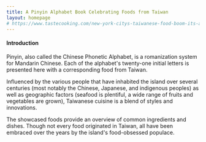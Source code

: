 ```yaml
---
title: A Pinyin Alphabet Book Celebrating Foods from Taiwan
layout: homepage
# https://www.tastecooking.com/new-york-citys-taiwanese-food-boom-its-about-damn-time/
---
```


#### Introduction

Pinyin, also called the Chinese Phonetic Alphabet, is a romanization system for Mandarin Chinese. Each of the alphabet's twenty-one initial letters is presented here with a corresponding food from Taiwan.

Influenced by the various people that have inhabited the island over several centuries (most notably the Chinese, Japanese, and indigenous peoples) as well as geographic factors (seafood is plentiful, a wide range of fruits and vegetables are grown), Taiwanese cuisine is a blend of styles and innovations.

The showcased foods provide an overview of common ingredients and dishes. Though not every food originated in Taiwan, all have been embraced over the years by the island's food-obsessed populace.

<!-- 
Taiwanese food is , when you account for its geography and climate, and its history of several waves of immigration to the island over several centuries.

- seafood is plentiful and fresh on island with 
- fruits are abundant, Taiwan grows a wide range of tropical and temperate fruits
- Taiwan produces a huge variety of vegetables, particularly the leafy green varieties

seafood abundant, produces large variety of fruits and vegetables.

- geographical location freshness and availability is key

- fresh seafood (qiu dao yu), fruits (lian wu and shizi), and vegetables (ku gua and zhu sun).
- homestyle dishes (san bei ji and rou zao fan)
- street food, snacks (gua bao )
- classics (paigu, niu rou mian)
- desserts (tangyuan, boba) -->

<!--
---

Taiwanese food is a blend of cuisines, having been shaped by the various people who have lived on the island, from aboriginal peoples to Japanese to Chinese.

The foods showcased here—from fruits, vegetables, and seafood to snacks, desserts, and homestyle dishes—provide a mere introduction.

- Representative sampling, fresh seafood (qiu dao yu), fruits (lian wu and shizi), and vegetables (ku gua and zhu sun).
- homestyle dishes (san bei ji and rou zao fan)
- street food, snacks (gua bao )
- classics (paigu, niu rou mian)
- desserts (tangyuan, boba)

- seafood is plentiful and fresh on island with 
- fruits are abundant, Taiwan grows a wide range of tropical and temperate fruits
- Taiwan produces a huge variety of vegetables, particularly the leafy green varieties

- geographical location freshness and availability is key

- indigenous peoples
- Hakka
- Fujian
- Japanese
- influences from all of Mainland Chinese

---
Fine, here’s another shot: Taiwanese food is a blend of cuisines, thanks to waves of immigration to this mountainous, leaf-shaped island over several hundred years. The people who arrived from China’s coastal Fujian province starting in the 17th century get credit for bringing everything from noodles to fish balls.

The Japanese, who colonized Taiwan from 1895 until World War II ended in 1945, left their mark with sushi, tempura, and izakaya-style fare. The end of the Chinese Civil War in 1949 brought as many as 2 million refugees (and their cooking styles) from all over the mainland—Shanghai, Sichuan, Shandong, and even some places that don’t start with “S.”

And let’s not forget the aboriginal peoples who’ve been on the island for thousands of years, mastering the use of its flora (bamboo shoots in a dozen varieties, mountain vegetables rarely seen elsewhere) and fauna (from wild boar to obscure shellfish). Taiwanese cuisine is like a dozen in one—which does not make it easy selling it to a public that often confused.

---
“Taiwanese food is a blend of flavours and innovation. Due to Taiwan’s history with a few different foreign influences that occupied the island and always enforced there traditions on the island.

There is no one short sentence to describe Taiwanese food. It’s versatile, colorful, beautiful and influenced by the rich history and geographical location of Taiwan. Taiwanese love their food, the common greeting in Taiwan is not “How are you?” instead, “Are you full yet?” (呷飽未?) is the choice of greeting.


Traditionally it has a strong base in Chinese flavours but with its geographical location freshness and availability is key. In a personal view with the history of Taiwan and political regime at times causing in balance, making the most of what you have and creating as many flavours and dishes as possible is also important. Restaurants called “quick fry or hot fry”(快炒/熱炒), where most dishes are only a few US dollars and you share all the flavours and dishes “family style”. This is where also traditional hot pot and soup-based dishes are so important and also local comfort food and available all year round and full of strong broths and stewed meats. Also, the influence of fresh seafood and how it is prepared is very strongly Japanese and more available than red meats (compared to the west).

With its geographical location every year Taiwan is battered with typhoons and earthquakes constantly challenging the farmers and their crops. Due to this constant survival and change, the local delicacies and food options are very seasonal. When in season produce is celebrated strongly and almost create a craze as favourite foods become available and in abundance so prices are fair.

In the west, we have become used to having food available to us from all the world constantly. Taiwan has an aspect of that as entrepreneurs are building new businesses bringing in new products. But it really is a country where the weather or trade agreements really affect your daily life and not just a report on the news with no immediate impact on your day.”
-->
